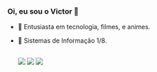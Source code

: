 ### Oi, eu sou o Victor 👋

- 🔭 Entusiasta em tecnologia, filmes, e animes.
- 🌱 Sistemas de Informação 1/8.
  
  ##
  
  <div> 
  <a href="https://instagram.com/vtr0__0" target="_blank"><img src="https://img.shields.io/badge/-Instagram-%23E4405F?style=for-the-badge&logo=instagram&logoColor=white" target="_blank"></a> 
  <a href = "mailto:dhamilgamer@gmail.com"><img src="https://img.shields.io/badge/-Gmail-%23333?style=for-the-badge&logo=gmail&logoColor=white" target="_blank"></a>
  <a href="https://www.linkedin.com/in/victor-c%C3%A9sar-silva-severino/" target="_blank"><img src="https://img.shields.io/badge/-LinkedIn-%230077B5?style=for-the-badge&logo=linkedin&logoColor=white" target="_blank"></a> 
  </div>
